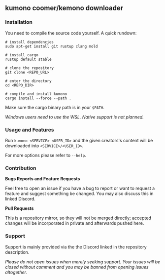 ## kumono coomer/kemono downloader

### Installation

You need to compile the source code yourself. A quick rundown:

```fish
# install dependencies
sudo apt-get install git rustup clang mold

# install cargo
rustup default stable

# clone the repository
git clone <REPO_URL>

# enter the directory
cd <REPO_DIR>

# compile and install kumono
cargo install --force --path .
```

Make sure the cargo binary path is in your `$PATH`.

*Windows users need to use the WSL. Native support is not planned.*

### Usage and Features

Run `kumono <SERVICE> <USER_ID>` and the given creators's content will be downloaded into `<SERVICE>/<USER_ID>`.

For more options please refer to `--help`.

### Contribution

**Bugs Reports and Feature Requests**

Feel free to open an issue if you have a bug to report or want to request a feature and suggest something be changed. You may also discuss this in linked Discord.

**Pull Requests**

This is a repository mirror, so they will not be merged directly; accepted changes will be incorporated in private and afterwards pushed here.

### Support

Support is mainly provided via the the Discord linked in the repository description.

*Please do not open issues when merely seeking support. Your issues will be closed without comment and you may be banned from opening issues altogether.*